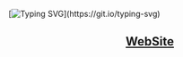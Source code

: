 [![Typing SVG](https://readme-typing-svg.herokuapp.com/?color=d1fae5&size=35&center=true&vCenter=true&width=1000&lines=Hello,+welcome+to+our+project!;Javabot+plus+:%29;Visit+our+website+using+the+link+below+&#8595;)](https://git.io/typing-svg)
<div align="center"><div/>

## [WebSite](https://javabot-plus.vercel.app/)

